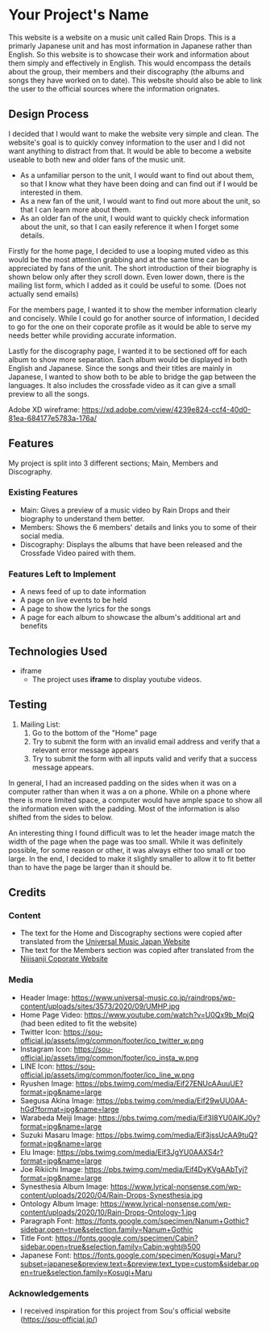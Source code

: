 # Your Project's Name

This website is a website on a music unit called Rain Drops. This is a primarly Japanese unit and has most information in Japanese rather than English. So this website is to showcase their work and information about them simply and effectively in English. This would encompass the details about the group, their members and their discography (the albums and songs they have worked on to date). This website should also be able to link the user to the official sources where the information orignates.
 
## Design Process
 
I decided that I would want to make the website very simple and clean. The website's goal is to quickly convey information to the user and I did not want anything to distract from that. It would be able to become a website useable to both new and older fans of the music unit.

- As a unfamiliar person to the unit, I would want to find out about them, so that I know what they have been doing and can find out if I would be interested in them.
- As a new fan of the unit, I would want to find out more about the unit, so that I can learn more about them.
- As an older fan of the unit, I would want to quickly check information about the unit, so that I can easily reference it when I forget some details.

Firstly for the home page, I decided to use a looping muted video as this would be the most attention grabbing and at the same time can be appreciated by fans of the unit. The short introduction of their biography is shown below only after they scroll down. Even lower down, there is the mailing list form, which I added as it could be useful to some. (Does not actually send emails)

For the members page, I wanted it to show the member information clearly and concisely. While I could go for another source of information, I decided to go for the one on their coporate profile as it would be able to serve my needs better while providing accurate information.

Lastly for the discography page, I wanted it to be sectioned off for each album to show more separation. Each album would be displayed in both English and Japanese. Since the songs and their titles are mainly in Japanese, I wanted to show both to be able to bridge the gap between the languages. It also includes the crossfade video as it can give a small preview to all the songs.

Adobe XD wireframe: https://xd.adobe.com/view/4239e824-ccf4-40d0-81ea-684177e5783a-176a/

## Features

My project is split into 3 different sections; Main, Members and Discography.
 
### Existing Features
- Main: Gives a preview of a music video by Rain Drops and their biography to understand them better.
- Members: Shows the 6 members' details and links you to some of their social media.
- Discography: Displays the albums that have been released and the Crossfade Video paired with them.

### Features Left to Implement
- A news feed of up to date information
- A page on live events to be held
- A page to show the lyrics for the songs
- A page for each album to showcase the album's additional art and benefits

## Technologies Used

- iframe
    - The project uses **iframe** to display youtube videos.


## Testing

1. Mailing List:
    1. Go to the bottom of the "Home" page
    2. Try to submit the form with an invalid email address and verify that a relevant error message appears
    3. Try to submit the form with all inputs valid and verify that a success message appears.

In general, I had an increased padding on the sides when it was on a computer rather than when it was a on a phone. While on a phone where there is more limited space, a computer would have ample space to show all the information even with the padding. Most of the information is also shifted from the sides to below.

An interesting thing I found difficult was to let the header image match the width of the page when the page was too small. While it was definitely possible, for some reason or other, it was always either too small or too large. In the end, I decided to make it slightly smaller to allow it to fit better than to have the page be larger than it should be.

## Credits

### Content
- The text for the Home and Discography sections were copied after translated from the [Universal Music Japan Website](https://www.universal-music.co.jp/raindrops/)
- The text for the Members section was copied after translated from the [Nijisanji Coporate Website](https://nijisanji.ichikara.co.jp/member/)

### Media
- Header Image: https://www.universal-music.co.jp/raindrops/wp-content/uploads/sites/3573/2020/09/UMHP.jpg
- Home Page Video: https://www.youtube.com/watch?v=U0Qx9b_MpjQ (had been edited to fit the website)
- Twitter Icon: https://sou-official.jp/assets/img/common/footer/ico_twitter_w.png
- Instagram Icon: https://sou-official.jp/assets/img/common/footer/ico_insta_w.png
- LINE Icon: https://sou-official.jp/assets/img/common/footer/ico_line_w.png
- Ryushen Image: https://pbs.twimg.com/media/Eif27ENUcAAuuUE?format=jpg&name=large
- Saegusa Akina Image: https://pbs.twimg.com/media/Eif29wUU0AA-hGd?format=jpg&name=large
- Warabeda Meiji Image: https://pbs.twimg.com/media/Eif3I8YU0AIKJ0y?format=jpg&name=large
- Suzuki Masaru Image: https://pbs.twimg.com/media/Eif3jssUcAA9tuQ?format=jpg&name=large
- Elu Image: https://pbs.twimg.com/media/Eif3JgYU0AAXS4r?format=jpg&name=large
- Joe Rikiichi Image: https://pbs.twimg.com/media/Eif4DyKVgAAbTyj?format=jpg&name=large
- Synesthesia Album Image: https://www.lyrical-nonsense.com/wp-content/uploads/2020/04/Rain-Drops-Synesthesia.jpg
- Ontology Album Image: https://www.lyrical-nonsense.com/wp-content/uploads/2020/10/Rain-Drops-Ontology-1.jpg
- Paragraph Font: https://fonts.google.com/specimen/Nanum+Gothic?sidebar.open=true&selection.family=Nanum+Gothic
- Title Font: https://fonts.google.com/specimen/Cabin?sidebar.open=true&selection.family=Cabin:wght@500
- Japanese Font: https://fonts.google.com/specimen/Kosugi+Maru?subset=japanese&preview.text=&preview.text_type=custom&sidebar.open=true&selection.family=Kosugi+Maru

### Acknowledgements

- I received inspiration for this project from Sou's official website (https://sou-official.jp/)
